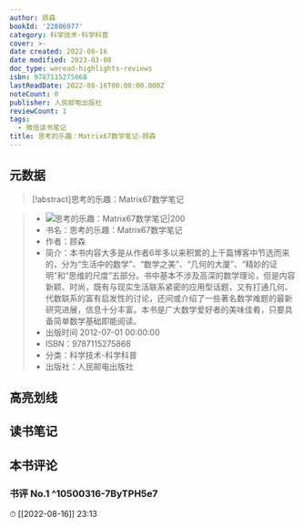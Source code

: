 ```yaml
---
author: 顾森
bookId: '22806977'
category: 科学技术-科学科普
cover: >-
date created: 2022-08-16
date modified: 2023-03-08
doc_type: weread-highlights-reviews
isbn: 9787115275868
lastReadDate: 2022-08-16T00:00:00.000Z
noteCount: 0
publisher: 人民邮电出版社
reviewCount: 1
tags:
  - 微信读书笔记
title: 思考的乐趣：Matrix67数学笔记-顾森
---
```


## 元数据

>[!abstract]思考的乐趣：Matrix67数学笔记

> - ![思考的乐趣：Matrix67数学笔记|200](https://wfqqreader-1252317822.image.myqcloud.com/cover/977/22806977/t7_22806977.jpg)
> - 书名：思考的乐趣：Matrix67数学笔记
> - 作者：顾森
> - 简介：本书内容大多是从作者6年多以来积累的上千篇博客中节选而来的，分为“生活中的数学”、“数学之美”、“几何的大厦”、“精妙的证明”和“思维的尺度”五部分。书中基本不涉及高深的数学理论，但是内容新颖、时尚，既有与现实生活联系紧密的应用型话题，又有打通几何、代数联系的富有启发性的讨论，还间或介绍了一些著名数学难题的最新研究进展，信息十分丰富。本书是广大数学爱好者的美味佳肴，只要具备简单数学基础即能阅读。
> - 出版时间 2012-07-01 00:00:00
> - ISBN：9787115275868
> - 分类：科学技术-科学科普
> - 出版社：人民邮电出版社

## 高亮划线

## 读书笔记

## 本书评论

### 书评 No.1 ^10500316-7ByTPH5e7

⏱ [[2022-08-16]] 23:13
